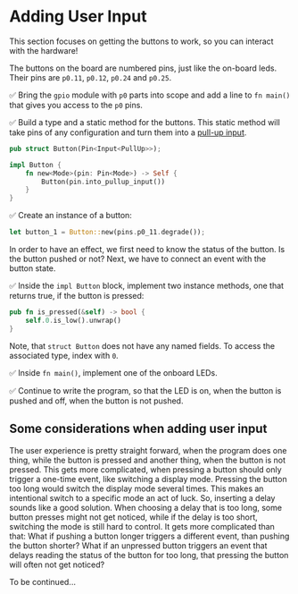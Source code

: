 # Adding User Input

This section focuses on getting the buttons to work, so you can interact with the hardware!

The buttons on the board are numbered pins, just like the on-board leds. Their pins are `p0.11`, `p0.12`, `p0.24` and `p0.25`. 

✅ Bring the `gpio` module with `p0` parts into scope and add a line to `fn main()` that gives you access to the `p0` pins. 

✅ Build a type and a static method for the buttons. This static method will take pins of any configuration and turn them into a [pull-up input](../glossary.html#pull-up-input). 

```rust
pub struct Button(Pin<Input<PullUp>>);

impl Button {
    fn new<Mode>(pin: Pin<Mode>) -> Self {
        Button(pin.into_pullup_input())
    }
}
```

✅ Create an instance of a button:

```rust 
let button_1 = Button::new(pins.p0_11.degrade());
```
In order to have an effect, we first need to know the status of the button. Is the button pushed or not? Next, we have to connect an event with the button state. 

✅ Inside the `impl Button` block, implement two instance methods, one that returns true, if the button is pressed:

```rust
pub fn is_pressed(&self) -> bool {
    self.0.is_low().unwrap()
}
```
Note, that `struct Button` does not have any named fields. To access the associated type, index with `0`. 

✅ Inside `fn main()`, implement one of the onboard LEDs.

✅ Continue to write the program, so that the LED is on, when the button is pushed and off, when the button is not pushed. 

## Some considerations when adding user input

The user experience is pretty straight forward, when the program does one thing, while the button is pressed and another thing, when the button is not pressed. This gets more complicated, when pressing a button should only trigger a one-time event, like switching a display mode. Pressing the button too long would switch the display mode several times. This makes an intentional switch to a specific mode an act of luck. So, inserting a delay sounds like a good solution. When choosing a delay that is too long, some button presses might not get noticed, while if the delay is too short, switching the mode is still hard to control. It gets more complicated than that: What if pushing a button longer triggers a different event, than pushing the button shorter? What if an unpressed button triggers an event that delays reading the status of the button for too long, that pressing the button will often not get noticed?  

To be continued...



